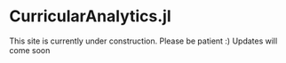 # CurricularAnalytics.jl

This site is currently under construction. Please be patient :) Updates will come soon
